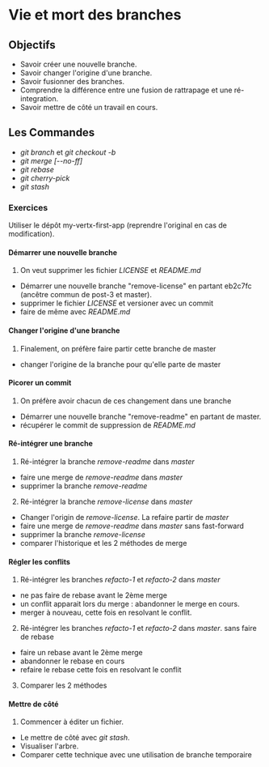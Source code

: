 Vie et mort des branches
========================

Objectifs
---------
- Savoir créer une nouvelle branche.
- Savoir changer l'origine d'une branche.
- Savoir fusionner des branches.
- Comprendre la différence entre une fusion de rattrapage et une ré-integration.
- Savoir mettre de côté un travail en cours.

Les Commandes
-------------
- *git branch* et *git checkout -b*
- *git merge [--no-ff]*
- *git rebase*
- *git cherry-pick*
- *git stash*

### Exercices ###
Utiliser le dépôt my-vertx-first-app (reprendre l'original en cas de modification).

#### Démarrer une nouvelle branche ####
1. On veut supprimer les fichier *LICENSE* et *README.md*
  - Démarrer une nouvelle branche "remove-license" en partant eb2c7fc (ancêtre commun de post-3 et master).
  - supprimer le fichier *LICENSE* et versioner avec un commit
  - faire de même avec *README.md*

#### Changer l'origine d'une branche ####
1. Finalement, on préfère faire partir cette branche de master
  - changer l'origine de la branche pour qu'elle parte de master

#### Picorer un commit ####
1. On préfère avoir chacun de ces changement dans une branche
  - Démarrer une nouvelle branche "remove-readme" en partant de master.
  - récupérer le commit de suppression de *README.md*

#### Ré-intégrer une branche ####
1. Ré-intégrer la branche *remove-readme* dans *master*
  - faire une merge de *remove-readme* dans *master*
  - supprimer la branche *remove-readme*
2. Ré-intégrer la branche *remove-license* dans *master*
  - Changer l'origin de *remove-license*. La refaire partir de *master*
  - faire une merge de *remove-readme* dans *master* sans fast-forward
  - supprimer la branche *remove-license*
  - comparer l'historique et les 2 méthodes de merge

#### Régler les conflits ####
1. Ré-intégrer les branches *refacto-1* et *refacto-2* dans *master* 
  - ne pas faire de rebase avant le 2ème merge
  - un conflit apparait lors du merge : abandonner le merge en cours.
  - merger à nouveau, cette fois en resolvant le conflit.
2. Ré-intégrer les branches *refacto-1* et *refacto-2* dans *master*. sans faire de rebase
  - faire un rebase avant le 2ème merge
  - abandonner le rebase en cours
  - refaire le rebase cette fois en resolvant le conflit
3. Comparer les 2 méthodes

#### Mettre de côté ####
1. Commencer à éditer un fichier. 
  - Le mettre de côté avec *git stash*.
  - Visualiser l'arbre.
  - Comparer cette technique avec une utilisation de branche temporaire
  

